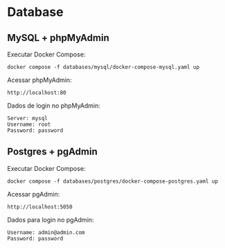 # Database

## MySQL + phpMyAdmin

Executar Docker Compose:
```
docker compose -f databases/mysql/docker-compose-mysql.yaml up
```

Acessar phpMyAdmin:
```
http://localhost:80
```

Dados de login no phpMyAdmin:
```
Server: mysql
Username: root
Password: password
```

## Postgres + pgAdmin

Executar Docker Compose:
```
docker compose -f databases/postgres/docker-compose-postgres.yaml up
```

Acessar pgAdmin:
```
http://localhost:5050
```

Dados para login no pgAdmin:
```
Username: admin@admin.com
Password: password
```